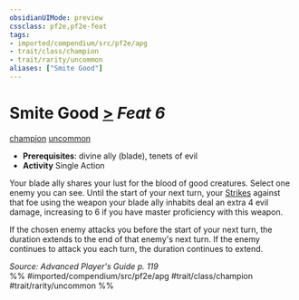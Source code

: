 ```yaml
---
obsidianUIMode: preview
cssclass: pf2e,pf2e-feat
tags:
- imported/compendium/src/pf2e/apg
- trait/class/champion
- trait/rarity/uncommon
aliases: ["Smite Good"]
---
```

# Smite Good  [>](chapter-9-playing-the-game.md#Actions "Single Action") *Feat 6*  
[champion](rules/traits/champion.md)  [uncommon](uncommon.md)  

- **Prerequisites**: divine ally (blade), tenets of evil
- **Activity** Single Action

Your blade ally shares your lust for the blood of good creatures. Select one enemy you can see. Until the start of your next turn, your [Strikes](strike.md) against that foe using the weapon your blade ally inhabits deal an extra 4 evil damage, increasing to 6 if you have master proficiency with this weapon.

If the chosen enemy attacks you before the start of your next turn, the duration extends to the end of that enemy's next turn. If the enemy continues to attack you each turn, the duration continues to extend.

*Source: Advanced Player's Guide p. 119*  
%% #imported/compendium/src/pf2e/apg #trait/class/champion #trait/rarity/uncommon %%